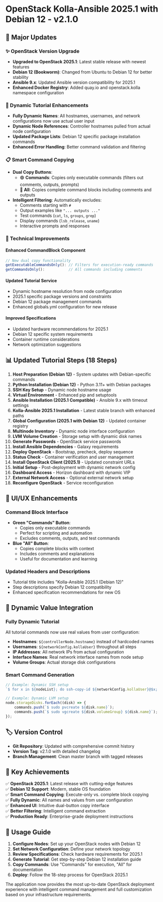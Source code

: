 # OpenStack Kolla-Ansible 2025.1 with Debian 12 - v2.1.0

## 🚀 Major Updates

### ✨ OpenStack Version Upgrade

-   **Upgraded to OpenStack 2025.1**: Latest stable release with newest features
-   **Debian 12 (Bookworm)**: Changed from Ubuntu to Debian 12 for better stability
-   **Ansible 9.x**: Updated Ansible version compatibility for 2025.1
-   **Enhanced Docker Registry**: Added quay.io and openstack.kolla namespace configuration

### 🎯 Dynamic Tutorial Enhancements

-   **Fully Dynamic Names**: All hostnames, usernames, and network configurations now use actual user input
-   **Dynamic Node References**: Controller hostnames pulled from actual node configuration
-   **Updated Package Lists**: Debian 12 specific package installation commands
-   **Enhanced Error Handling**: Better command validation and filtering

### 📋 Smart Command Copying

-   **Dual Copy Buttons**:
    -   🟢 **Commands**: Copies only executable commands (filters out comments, outputs, prompts)
    -   🔵 **All**: Copies complete command blocks including comments and outputs
-   **Intelligent Filtering**: Automatically excludes:
    -   Comments starting with `#`
    -   Output examples like `"... outputs ..."`
    -   Test commands (`cat`, `ls`, `groups`, `grep`)
    -   Display commands (`lsb_release`, `uname`)
    -   Interactive prompts and responses

### 🔧 Technical Improvements

#### Enhanced CommandBlock Component

```typescript
// New dual copy functionality
getExecutableCommandsOnly(): // Filters for execution-ready commands
getCommandsOnly():           // All commands including comments
```

#### Updated Tutorial Service

-   Dynamic hostname resolution from node configuration
-   2025.1 specific package versions and constraints
-   Debian 12 package management commands
-   Enhanced globals.yml configuration for new release

#### Improved Specifications

-   Updated hardware recommendations for 2025.1
-   Debian 12 specific system requirements
-   Container runtime considerations
-   Network optimization suggestions

## 📊 Updated Tutorial Steps (18 Steps)

1. **Host Preparation (Debian 12)** - System updates with Debian-specific commands
2. **Python Installation (Debian 12)** - Python 3.11+ with Debian packages
3. **SSH Key Setup** - Dynamic node hostname usage
4. **Virtual Environment** - Enhanced pip and setuptools
5. **Ansible Installation (2025.1 Compatible)** - Ansible 9.x with timeout settings
6. **Kolla-Ansible 2025.1 Installation** - Latest stable branch with enhanced paths
7. **Global Configuration (2025.1 with Debian 12)** - Updated container registry
8. **Multinode Inventory** - Dynamic node interface configuration
9. **LVM Volume Creation** - Storage setup with dynamic disk names
10. **Generate Passwords** - OpenStack service passwords
11. **Install Ansible Dependencies** - Galaxy requirements
12. **Deploy OpenStack** - Bootstrap, precheck, deploy sequence
13. **Status Check** - Container verification and user management
14. **Install OpenStack Client (2025.1)** - Updated constraint URLs
15. **Initial Setup** - Post-deployment with dynamic network config
16. **Dashboard Access** - Horizon dashboard with dynamic VIP
17. **External Network Access** - Optional external network setup
18. **Reconfigure OpenStack** - Service reconfiguration

## 🎨 UI/UX Enhancements

### Command Block Interface

-   **Green "Commands" Button**:
    -   Copies only executable commands
    -   Perfect for scripting and automation
    -   Excludes comments, outputs, and test commands
-   **Blue "All" Button**:
    -   Copies complete blocks with context
    -   Includes comments and explanations
    -   Useful for documentation and learning

### Updated Headers and Descriptions

-   Tutorial title includes "Kolla-Ansible 2025.1 (Debian 12)"
-   Step descriptions specify Debian 12 compatibility
-   Enhanced specification recommendations for new OS

## 🔄 Dynamic Value Integration

### Fully Dynamic Tutorial

All tutorial commands now use real values from user configuration:

-   **Hostnames**: `${controllerNode.hostname}` instead of hardcoded names
-   **Usernames**: `${networkConfig.kollaUser}` throughout all steps
-   **IP Addresses**: All network IPs from actual configuration
-   **Interface Names**: Real network interface names from node setup
-   **Volume Groups**: Actual storage disk configurations

### Smart Command Generation

```typescript
// Example: Dynamic SSH setup
`$ for x in ${nodeList}; do ssh-copy-id ${networkConfig.kollaUser}@$x; done`;

// Example: Dynamic LVM setup
node.storageDisks.forEach((disk) => {
	commands.push(`$ sudo pvcreate ${disk.name}`);
	commands.push(`$ sudo vgcreate ${disk.volumeGroup} ${disk.name}`);
});
```

## 🏷️ Version Control

-   **Git Repository**: Updated with comprehensive commit history
-   **Version Tag**: v2.1.0 with detailed changelog
-   **Branch Management**: Clean master branch with tagged releases

## 🎯 Key Achievements

✅ **OpenStack 2025.1**: Latest release with cutting-edge features  
✅ **Debian 12 Support**: Modern, stable OS foundation  
✅ **Smart Command Copying**: Execute-only vs. complete block copying  
✅ **Fully Dynamic**: All names and values from user configuration  
✅ **Enhanced UI**: Intuitive dual-button copy interface  
✅ **Better Filtering**: Intelligent command extraction  
✅ **Production Ready**: Enterprise-grade deployment instructions

## 🚀 Usage Guide

1. **Configure Nodes**: Set up your OpenStack nodes with Debian 12
2. **Set Network Configuration**: Define your network topology
3. **Review Specifications**: Check hardware requirements for 2025.1
4. **Generate Tutorial**: Get step-by-step Debian 12 installation guide
5. **Copy Commands**: Use "Commands" for execution, "All" for documentation
6. **Deploy**: Follow the 18-step process for OpenStack 2025.1

The application now provides the most up-to-date OpenStack deployment experience with intelligent command management and full customization based on your infrastructure requirements.
